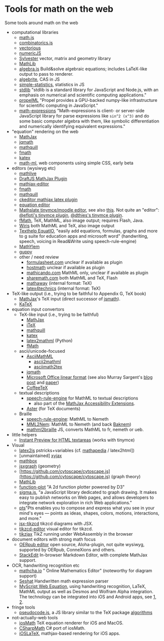 # Tools for math on the web

Some tools around math on the web

* computational libraries
  * [math.js](http://mathjs.org/)
  * [combinatorics.js](https://github.com/devanp92/combinatorics.js)
  * [vectorious](https://github.com/mateogianolio/vectorious)
  * [numericJS](http://www.numericjs.com/)
  * [Sylvester](https://github.com/jcoglan/sylvester) vector, matrix and geometry library 
  * [MathLib](https://github.com/alawatthe/MathLib)
  * [algebra.js](https://github.com/nicolewhite/algebra.js) Build&solve algebraic equations; includes LaTeX-like output to pass to renderer.
  * [algebrite](https://github.com/davidedc/Algebrite), CAS in JS
  * [simple-statistics](https://github.com/simple-statistics/simple-statistics), statistics in JS
  * [stdlib](https://github.com/stdlib-js/stdlib) "stdlib is a standard library for JavaScript and Node.js, with an emphasis on numerical and scientific computing applications." 
  * [propelML](http://propelml.org/) "Propel provides a GPU-backed numpy-like infrastructure for scientific computing in JavaScript."
  * [math-expressions](https://github.com/kisonecat/math-expressions) "Math-expressions is client- or server-side JavaScript library for parse expressions like `sin^2 (x^3)` and do some basic computer algebra with them, like symbolic differentiation and numerically identifying equivalent expressions."
* "equation" rendering on the web
  * [MathJax](https://github.com/mathjax/mathjax)
  * [jqmath](http://mathscribe.com/author/jqmath.html) 
  * [mathquill](https://github.com/mathquill/mathquill)
  * [fmath](http://www.fmath.info/)
  * [katex](https://github.com/Khan/KaTeX)
  * [math-ml](https://github.com/pshihn/math-ml), web components using simple CSS, early beta
* editors (wysiwyg etc)
  * [mathlive](https://mathlive.io) 
  * [DraftJS MathJax Plugin](https://github.com/efloti/draft-js-mathjax-plugin)
  * [mathjax-editor](https://github.com/ianlucas/mathjax-editor)
  * [fmath](http://www.fmath.info/)
  * [mathquill](https://github.com/mathquill/mathquill)
  * [ckeditor mathjax latex plugin](http://ckeditor.com/addon/mathjax)
  * [equation editor](https://github.com/camdenre/equation-editor)
  * [Mathslate tinymce/moodle editor](https://github.com/dthies/moodle-editor_tinymce-mathslate), see also [this](https://moodle.org/mod/forum/discuss.php?d=255377). Not quite an "editor": [@efloti's tinymce plugin](https://github.com/efloti/plugin-mathjax-pour-tinymce), [@dthies's tinymce plugin](https://github.com/dthies/tinymce4-mathslate).
  * [fMath](http://fmath.info/), TeX, MathML, also image output; requires Flash, Java.
  * [Wiris](http://www.wiris.net/) both MathML and TeX, also image output
  * [Texthelp EquatIO](https://www.texthelp.com/en-us/products/equatio/), "easily add equations, formulas, graphs and more to g suite for education apps and microsoft word" (handwriting, speech, voicing in Read&Write using speech-rule-engine)
  * [MathYlem](https://ylemkimon.github.io/mathylem/) 
  * [guppy](https://github.com/daniel3735928559/guppy)
  * other / need review
     * [formulasheet.com](http://formulasheet.com) unclear if available as plugin
     * [hostmath](http://hostmath.com) unclear if available as plugin
     * [mathicando.com](http://www.mathicando.com/) MathML only, unclear if available as plugin
     * [sharemath.com](http://sharemath.com) both MathML and TeX, Flash
     * [mathaway](https://mathway.com/) (internal format: TeX)
     * [latex4technics](http://www.latex4technics.com/)  (internal format: TeX) 
* TeX-like output (i.e., trying to be faithful to Appendix G, TeX book)
   * [MathJax](https://github.com/mathjax/mathjax)'s TeX input (direct successor of [jsmath](http://www.math.union.edu/~dpvc/jsMath/)).
   * [KaTeX]()
* equation input convertors
  * TeX-like input (i.e., trying to be faithful)
    * [MathJax](https://github.com/mathjax/mathjax)
    * [iTeX](https://golem.ph.utexas.edu/~distler/blog/itex2MMLcommands.html)
    * [mathquill](https://github.com/mathquill/mathquill)
    * [katex](https://github.com/Khan/KaTeX)
    * [latex2mathml](https://pypi.python.org/pypi/latex2mathml/1.0.10) (Python)
    * [fMath](http://fmath.info/)
  * ascii/unicode-focused
    * [AsciiMathML](https://github.com/asciimath/asciimathml/)
      * [ascii2mathml](https://github.com/runarberg/ascii2mathml) 
      * [asciimath2tex](https://github.com/christianp/asciimath2tex)
    * [jqmath](http://mathscribe.com/author/jqmath.html)
    * [Microsoft Office linear format](https://support.office.com/en-us/article/Linear-format-equations-and-Math-AutoCorrect-in-Word-2E00618D-B1FD-49D8-8CB4-8D17F25754F8) (see also Murray Sargent's [blog post](http://blogs.msdn.com/b/murrays/archive/2006/09/13/752206.aspx) and [paper](http://www.unicode.org/notes/tn28/UTN28-PlainTextMath-v2.pdf))
    * [CoffeeTeX](https://github.com/kasperpeulen/CoffeeTeX)
  * textual descriptions
    * [speech-rule-engine](https://github.com/zorkow/speech-rule-engine/) for MathML to textual descriptions 
      * also part of the [MathJax Accessibility Extensions](https://docs.mathjax.org/en/latest/options/extensions/a11y-extensions.html#a11y-extensions).
     * [Aster](https://github.com/tvraman/aster-math) (for TeX documents)
  * Braille
    * [speech-rule-engine](https://github.com/zorkow/speech-rule-engine/): MathML to Nemeth 
    * [MML2Nem](https://github.com/SusanJ/MML2Nem):  MathML to Nemeth (and back [Baknem](https://github.com/SusanJ/Baknem))
    * [mathml2braille](https://github.com/civodulab/mathml2braille) JS, converts MathML to fr, nemeth or ueb.
* little helpers
  * [Instant Preview for HTML textareas](http://checkmyworking.com/2012/06/instant-mathjax-preview-of-latex-typed-into-html-textareas/) (works with tinymce)
* Visual
  * [latex2js](https://github.com/pyramation/LaTeX2JS) pstricks+variables (cf. [mathapedia](http://www.mathapedia.com/) / latex2html])
  * [unmaintained] [xyjax](https://sonoisa.github.io/xyjax/xyjax.html)
  * [mathbox](https://gitgud.io/unconed/mathbox)
  * [jsxgraph](https://github.com/jsxgraph/jsxgraph) (geometry)
  * [https://github.com/cytoscape/cytoscape.js](https://github.com/cytoscape/cytoscape.js) (graph theory)
  * [MathLib](https://github.com/alawatthe/MathLib)
  * [function-plot](https://github.com/maurizzzio/function-plot) "A 2d function plotter powered by D3"
  * [sigma.js](http://sigmajs.org/), "a JavaScript library dedicated to graph drawing. It makes easy to publish networks on Web pages, and allows developers to integrate network exploration in rich Web applications."
  * [pts](https://ptsjs.org/)"Pts enables you to compose and express what you see in your mind's eyes — points as ideas, shapes, colors, motions, interactions, and more."
  * [jsx-tikzcd](https://github.com/yishn/jsx-tikzcd) tikzcd diagrams with JSX.
  * [tikzcd-editor](https://github.com/yishn/tikzcd-editor) visual editor for tikzcd.
  * [tikzjax](https://github.com/kisonecat/tikzjax) TikZ running under WebAssembly in the browser
* document editors with strong math focus
  * [OERpub editor](http://oerpub.github.io/Aloha-Editor/) open source, Aloha-plugin, not quite wysiwyg, supported by OERpub, ConneXions and others.
  * [StackEdit](https://stackedit.io) In-browser Markdown Editor, with complete MathJax support.
* OCR, handwriting recognition etc
  * [mathcha.io](https://www.mathcha.io/) " Online Mathematics Editor" (noteworthy for diagram support)
  * [Seshat](https://github.com/falvaro/seshat) Handwritten math expression parser
  * [MyScript Web Equation](http://webdemo.myscript.com/#/demo/equation), using handwriting recognition, LaTeX, MathML output as well as Desmos and Wolfram Alpha integration. The technology can be integrated into iOS and Android apps, see [1](https://itunes.apple.com/app/myscript-mathpad/id674996719), [2](https://itunes.apple.com/us/app/math-ink/id596393352). 
* fringe tools 
  * [pseudocode.js](https://github.com/tatetian/pseudocode.js), a JS library similar to the TeX package [algorithms](https://ctan.org/pkg/algorithms)  
* not-actually-web tools
  * [iosMath](https://github.com/kostub/iosMath) TeX equation renderer for iOS and MacOS.
  * [CSharpMath](https://github.com/verybadcat/CSharpMath) C# port of iosMath.
  * [iOSLaTeX](https://github.com/TeamSlader/iOSLaTeX), mathjax-based rendering for iOS apps.

